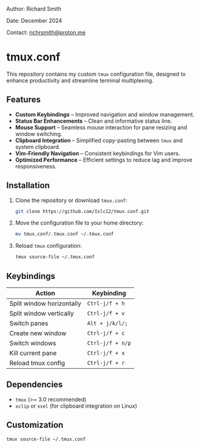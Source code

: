 Author: Richard Smith

Date: December 2024

Contact: richrsmith@proton.me

# tmux.conf

This repository contains my custom `tmux` configuration file, designed to enhance productivity and streamline terminal multiplexing.

## Features
- **Custom Keybindings** – Improved navigation and window management.
- **Status Bar Enhancements** – Clean and informative status line.
- **Mouse Support** – Seamless mouse interaction for pane resizing and window switching.
- **Clipboard Integration** – Simplified copy-pasting between `tmux` and system clipboard.
- **Vim-Friendly Navigation** – Consistent keybindings for Vim users.
- **Optimized Performance** – Efficient settings to reduce lag and improve responsiveness.

## Installation
1. Clone the repository or download `tmux.conf`:
   ```bash
   git clone https://github.com/Islc12/tmux.conf.git
   ```
2. Move the configuration file to your home directory:
   ```bash
   mv tmux.conf/.tmux.conf ~/.tmux.conf
   ```
3. Reload `tmux` configuration:
   ```bash
   tmux source-file ~/.tmux.conf
   ```

## Keybindings
| Action                     | Keybinding           |
|----------------------------|----------------------|
| Split window horizontally  | `Ctrl-j/f + h`          |
| Split window vertically    | `Ctrl-j/f + v`          |
| Switch panes               | `Alt + j/k/l/;` |
| Create new window          | `Ctrl-j/f + c`          |
| Switch windows             | `Ctrl-j/f + n/p`      |
| Kill current pane          | `Ctrl-j/f + x`          |
| Reload tmux config         | `Ctrl-j/f + r`          |

## Dependencies
- `tmux` (>= 3.0 recommended)
- `xclip` or `xsel` (for clipboard integration on Linux)

## Customization
```bash
tmux source-file ~/.tmux.conf
```
